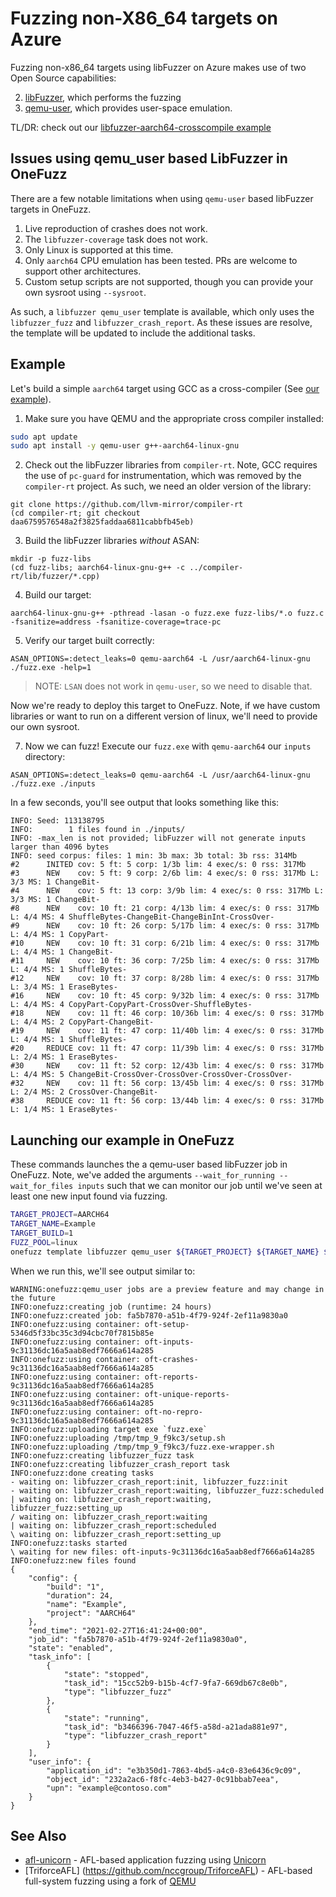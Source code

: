 # Fuzzing non-X86_64 targets on Azure

Fuzzing non-x86_64 targets using libFuzzer on Azure makes use of two Open
Source capabilities:

2. [libFuzzer](https://www.llvm.org/docs/LibFuzzer.html), which performs the fuzzing
3. [qemu-user](https://qemu.readthedocs.io/en/latest/user/main.html), which provides user-space emulation.

TL/DR: check out our [libfuzzer-aarch64-crosscompile example](../../src/integration-tests/libfuzzer-aarch64-crosscompile/)

## Issues using qemu_user based LibFuzzer in OneFuzz

There are a few notable limitations when using `qemu-user` based libFuzzer targets in OneFuzz.
1. Live reproduction of crashes does not work.
2. The `libfuzzer-coverage` task does not work.
3. Only Linux is supported at this time.
4. Only `aarch64` CPU emulation has been tested.  PRs are welcome to support other architectures.
5. Custom setup scripts are not supported, though you can provide your own sysroot using `--sysroot`.

As such, a `libfuzzer qemu_user` template is available, which only uses the `libfuzzer_fuzz` and `libfuzzer_crash_report`.  As these issues are resolve, the template will be updated to include the additional tasks.

## Example

Let's build a simple `aarch64` target using GCC as a cross-compiler (See [our example](../../src/integration-tests/libfuzzer-aarch64-crosscompile/)).

1. Make sure you have QEMU and the appropriate cross compiler installed:
  ```bash
  sudo apt update
  sudo apt install -y qemu-user g++-aarch64-linux-gnu
  ```
2. Check out the libFuzzer libraries from `compiler-rt`.  Note, GCC requires the use of `pc-guard` for instrumentation, which was removed by the `compiler-rt` project.  As such, we need an older version of the library:
  ```
  git clone https://github.com/llvm-mirror/compiler-rt
  (cd compiler-rt; git checkout daa6759576548a2f3825faddaa6811cabbfb45eb)
  ```
3. Build the libFuzzer libraries *without* ASAN:
  ```
  mkdir -p fuzz-libs
  (cd fuzz-libs; aarch64-linux-gnu-g++ -c ../compiler-rt/lib/fuzzer/*.cpp)
  ```
4. Build our target:
  ```
  aarch64-linux-gnu-g++ -pthread -lasan -o fuzz.exe fuzz-libs/*.o fuzz.c -fsanitize=address -fsanitize-coverage=trace-pc
  ```
5. Verify our target built correctly:
  ```
  ASAN_OPTIONS=:detect_leaks=0 qemu-aarch64 -L /usr/aarch64-linux-gnu ./fuzz.exe -help=1
  ```
  > NOTE: `LSAN` does not work in `qemu-user`, so we need to disable that.

Now we're ready to deploy this target to OneFuzz. Note, if we have custom
libraries or want to run on a different version of linux, we'll need to
provide our own sysroot.

7. Now we can fuzz!
  Execute our `fuzz.exe` with `qemu-aarch64` our `inputs` directory:
  ```
  ASAN_OPTIONS=:detect_leaks=0 qemu-aarch64 -L /usr/aarch64-linux-gnu ./fuzz.exe ./inputs
  ```

  In a few seconds, you'll see output that looks something like this:
  ```
  INFO: Seed: 113138795
  INFO:        1 files found in ./inputs/                                                                                                                    INFO: -max_len is not provided; libFuzzer will not generate inputs larger than 4096 bytes
  INFO: seed corpus: files: 1 min: 3b max: 3b total: 3b rss: 314Mb
  #2      INITED cov: 5 ft: 5 corp: 1/3b lim: 4 exec/s: 0 rss: 317Mb
  #3      NEW    cov: 5 ft: 9 corp: 2/6b lim: 4 exec/s: 0 rss: 317Mb L: 3/3 MS: 1 ChangeBit-
  #4      NEW    cov: 5 ft: 13 corp: 3/9b lim: 4 exec/s: 0 rss: 317Mb L: 3/3 MS: 1 ChangeBit-
  #8      NEW    cov: 10 ft: 21 corp: 4/13b lim: 4 exec/s: 0 rss: 317Mb L: 4/4 MS: 4 ShuffleBytes-ChangeBit-ChangeBinInt-CrossOver-
  #9      NEW    cov: 10 ft: 26 corp: 5/17b lim: 4 exec/s: 0 rss: 317Mb L: 4/4 MS: 1 CopyPart-
  #10     NEW    cov: 10 ft: 31 corp: 6/21b lim: 4 exec/s: 0 rss: 317Mb L: 4/4 MS: 1 ChangeBit-
  #11     NEW    cov: 10 ft: 36 corp: 7/25b lim: 4 exec/s: 0 rss: 317Mb L: 4/4 MS: 1 ShuffleBytes-
  #12     NEW    cov: 10 ft: 37 corp: 8/28b lim: 4 exec/s: 0 rss: 317Mb L: 3/4 MS: 1 EraseBytes-
  #16     NEW    cov: 10 ft: 45 corp: 9/32b lim: 4 exec/s: 0 rss: 317Mb L: 4/4 MS: 4 CopyPart-CopyPart-CrossOver-ShuffleBytes-
  #18     NEW    cov: 11 ft: 46 corp: 10/36b lim: 4 exec/s: 0 rss: 317Mb L: 4/4 MS: 2 CopyPart-ChangeBit-
  #19     NEW    cov: 11 ft: 47 corp: 11/40b lim: 4 exec/s: 0 rss: 317Mb L: 4/4 MS: 1 ShuffleBytes-
  #20     REDUCE cov: 11 ft: 47 corp: 11/39b lim: 4 exec/s: 0 rss: 317Mb L: 2/4 MS: 1 EraseBytes-
  #30     NEW    cov: 11 ft: 52 corp: 12/43b lim: 4 exec/s: 0 rss: 317Mb L: 4/4 MS: 5 ChangeBit-CrossOver-CrossOver-CrossOver-CrossOver-
  #32     NEW    cov: 11 ft: 56 corp: 13/45b lim: 4 exec/s: 0 rss: 317Mb L: 2/4 MS: 2 CrossOver-ChangeBit-
  #38     REDUCE cov: 11 ft: 56 corp: 13/44b lim: 4 exec/s: 0 rss: 317Mb L: 1/4 MS: 1 EraseBytes-
  ```
## Launching our example in OneFuzz

These commands launches the a qemu-user based libFuzzer job in OneFuzz.  Note, we've added the arguments `--wait_for_running --wait_for_files inputs` such that we can monitor our job until we've seen at least one new input found via fuzzing.
```bash
TARGET_PROJECT=AARCH64
TARGET_NAME=Example
TARGET_BUILD=1
FUZZ_POOL=linux
onefuzz template libfuzzer qemu_user ${TARGET_PROJECT} ${TARGET_NAME} ${TARGET_BUILD} ${FUZZ_POOL} --wait_for_running --wait_for_files inputs
```

When we run this, we'll see output similar to:
```
WARNING:onefuzz:qemu_user jobs are a preview feature and may change in the future
INFO:onefuzz:creating job (runtime: 24 hours)
INFO:onefuzz:created job: fa5b7870-a51b-4f79-924f-2ef11a9830a0
INFO:onefuzz:using container: oft-setup-5346d5f33bc35c3d94cbc70f7815b85e
INFO:onefuzz:using container: oft-inputs-9c31136dc16a5aab8edf7666a614a285
INFO:onefuzz:using container: oft-crashes-9c31136dc16a5aab8edf7666a614a285
INFO:onefuzz:using container: oft-reports-9c31136dc16a5aab8edf7666a614a285
INFO:onefuzz:using container: oft-unique-reports-9c31136dc16a5aab8edf7666a614a285
INFO:onefuzz:using container: oft-no-repro-9c31136dc16a5aab8edf7666a614a285
INFO:onefuzz:uploading target exe `fuzz.exe`
INFO:onefuzz:uploading /tmp/tmp_9_f9kc3/setup.sh
INFO:onefuzz:uploading /tmp/tmp_9_f9kc3/fuzz.exe-wrapper.sh
INFO:onefuzz:creating libfuzzer_fuzz task
INFO:onefuzz:creating libfuzzer_crash_report task
INFO:onefuzz:done creating tasks
- waiting on: libfuzzer_crash_report:init, libfuzzer_fuzz:init
- waiting on: libfuzzer_crash_report:waiting, libfuzzer_fuzz:scheduled
| waiting on: libfuzzer_crash_report:waiting, libfuzzer_fuzz:setting_up
/ waiting on: libfuzzer_crash_report:waiting
| waiting on: libfuzzer_crash_report:scheduled
\ waiting on: libfuzzer_crash_report:setting_up
INFO:onefuzz:tasks started
\ waiting for new files: oft-inputs-9c31136dc16a5aab8edf7666a614a285
INFO:onefuzz:new files found
{
    "config": {
        "build": "1",
        "duration": 24,
        "name": "Example",
        "project": "AARCH64"
    },
    "end_time": "2021-02-27T16:41:24+00:00",
    "job_id": "fa5b7870-a51b-4f79-924f-2ef11a9830a0",
    "state": "enabled",
    "task_info": [
        {
            "state": "stopped",
            "task_id": "15cc52b9-b15b-4cf7-9fa7-669db67c8e0b",
            "type": "libfuzzer_fuzz"
        },
        {
            "state": "running",
            "task_id": "b3466396-7047-46f5-a58d-a21ada881e97",
            "type": "libfuzzer_crash_report"
        }
    ],
    "user_info": {
        "application_id": "e3b350d1-7863-4bd5-a4c0-83e6436c9c09",
        "object_id": "232a2ac6-f8fc-4eb3-b427-0c91bbab7eea",
        "upn": "example@contoso.com"
    }
}
```

## See Also
* [afl-unicorn](https://github.com/Battelle/afl-unicorn) - AFL-based application fuzzing using [Unicorn](https://www.unicorn-engine.org/)
* [TriforceAFL] (https://github.com/nccgroup/TriforceAFL) - AFL-based full-system fuzzing using a fork of [QEMU](https://qemu.readthedocs.io/)
